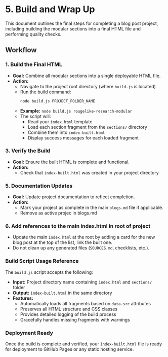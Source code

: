 # 5. Build and Wrap Up

This document outlines the final steps for completing a blog post project, including building the modular sections into a final HTML file and performing quality checks.

## Workflow


### 1. Build the Final HTML
- **Goal:** Combine all modular sections into a single deployable HTML file.
- **Action:**
    - Navigate to the project root directory (where `build.js` is located)
    - Run the build command:
      ```bash
      node build.js PROJECT_FOLDER_NAME
      ```
    - **Example:** `node build.js rougelike-research-modular`
    - The script will:
        - Read your `index.html` template
        - Load each section fragment from the `sections/` directory
        - Combine them into `index-built.html`
        - Display success messages for each loaded fragment

### 3. Verify the Build
- **Goal:** Ensure the built HTML is complete and functional.
- **Action:**
    - Check that `index-built.html` was created in your project directory

### 5. Documentation Updates
- **Goal:** Update project documentation to reflect completion.
- **Action:**
    - Mark your project as complete in the main `blogs.md` file if applicable.
    - Remove as active projec in blogs.md

### 6. Add references to the main index.html in root of project
  -  Update the main `index.html` at the root by adding a card for the new blog post at the top of the list, link the built one.
  -  Do not clean up any generated files (`SOURCES.md`, checklists, etc.).



### Build Script Usage Reference

The `build.js` script accepts the following:
- **Input:** Project directory name containing `index.html` and `sections/` folder
- **Output:** `index-built.html` in the same directory
- **Features:** 
    - Automatically loads all fragments based on `data-src` attributes
    - Preserves all HTML structure and CSS classes
    - Provides detailed logging of the build process
    - Gracefully handles missing fragments with warnings

### Deployment Ready
Once the build is complete and verified, your `index-built.html` file is ready for deployment to GitHub Pages or any static hosting service.